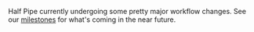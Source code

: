 Half Pipe currently undergoing some pretty major workflow changes. See our [milestones](/d-i/half-pipe/issues/milestones) for what's coming in the near future.
